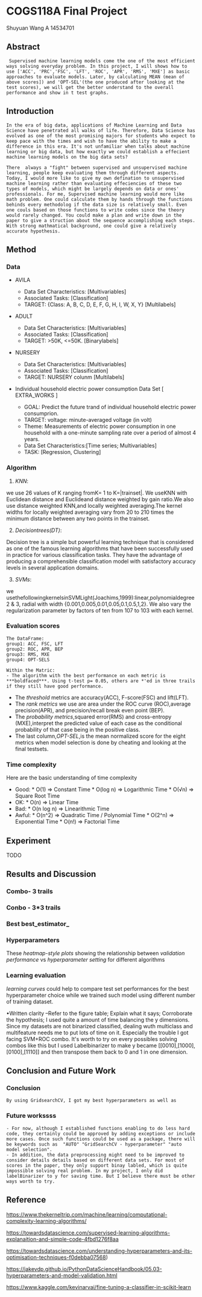 # COGS118A Final Project

Shuyuan Wang
A 14534701

## Abstract

     Supervised machine learning models come the one of the most efficient ways solving everyday problem. In this project, I will shows how to use ['ACC', 'PRC','FSC', 'LFT', 'ROC', 'APR', 'RMS', 'MXE'] as basic approaches to evaluate models. Later, by calculating MEAN (mean of above scores]) and 'OPT-SEL'(the one produced after looking at the test scores), we will get the better understand to the overall performance and show in t test graphs.

## Introduction

    In the era of big data, applications of Machine Learning and Data Science have penetrated all walks of life. Therefore, Data Science has evolved as one of the most promising majors for students who expect to keep pace with the times and wish to have the ability to make a difference in this era. It's not unfamiliar when talks about machine learning or big data, but how exactly we could establish a effecient machine learning models on the big data sets?

    There  always a "fight" between supervised and unsupervised machine learning, people keep evaluating them through different aspects. Today, I would more like to give my own defination to unsupervised machine learning rather than evaluating effeciencies of these two types of models, which might be largely depends on data or ones' professionals. For me, Supervised machine learning would more like math problem. One could calculate them by hands through the functions behinds every methodolog if the data size is relatively small. Even one couls based on those functions to write codes since the theory would rarely changed. You could make a plan and write down in the paper to give a struction about the sequence accomplishing each steps. With strong mathmatical background, one could give a relatively accurate hypothesis.


## Method

### Data
- AVILA
    * Data Set Characteristics: [Multivariables]
    * Associated Tasks: [Classification]
    * TARGET: {Class: A, B, C, D, E, F, G, H, I, W, X, Y} [Multilabels]

- ADULT
    * Data Set Characteristics: [Multivariables]
    * Associated Tasks: [Classification]
    * TARGET: >50K, <=50K. [Binarylabels]

- NURSERY 
    * Data Set Characteristics: [Multivariables]
    * Associated Tasks: [Classification]
    * TARGET: NURSERY colunm [Multilabels]

- Individual household electric power consumption Data Set [ EXTRA_WORKS ]
    * GOAL: Predict the future trand of individual household electric power consumprion.
    * TARGET: voltage: minute-averaged voltage (in volt)
    * Theme: Measurements of electric power consumption in one household with a one-minute sampling rate over a period of almost 4 years.
    * Data Set Characteristics:[Time series; Multivariables]
    * TASK: [Regression, Clustering]

### Algorithm

1. *KNN*: 

we use 26 values of K ranging fromK= 1 to K=|trainset|. We useKNN with Euclidean distance and Euclideand distance weighted by gain ratio.We also use distance weighted KNN,and locally weighted averaging.The kernel widths for locally weighted averaging vary from 20 to 210 times the minimum distance between any two points in the trainset.

2. *Decisiontrees(DT)*: 

Decision tree is a simple but powerful learning technique that is considered as one of the famous learning algorithms that have been successfully used in practice for various classification tasks. They have the advantage of producing a comprehensible classification model with satisfactory accuracy levels in several application domains.


3. *SVMs*:

we  usethefollowingkernelsinSVMLight(Joachims,1999):linear,polynomialdegree2 & 3, radial with width {0.001,0.005,0.01,0.05,0.1,0.5,1,2}. We also vary the regularization parameter by factors of ten from 107 to 103 with each kernel.



### Evaluation scores

    The DataFrame: 
    group1: ACC, FSC, LFT
    group2: ROC, APR, BEP
    group3: RMS, MXE
    group4: OPT-SELS

    Within the Matric: 
    - The algorithm with the best performance on each metric is ***boldfaced***. Using t-test p= 0.05, others are *'ed in three trails if they still have good performance.

- The *threshold* metrics are accuracy(ACC), F-score(FSC) and lift(LFT).
- The *rank metrics* we use are area under the ROC curve (ROC),average precision(APR), and precision/recall break even point (BEP).
- The *probability metrics*,squared error(RMS) and cross-entropy (MXE),interpret the predicted value of each case as the conditional probability of that case being in the positive class.
- The last column,*OPT-SEL*,is the mean normalized score for the eight metrics when model selection is done by cheating and looking at the final testsets.
    
### Time complexity 

Here are the basic understanding of time complexity
 - Good:
        * O(1) => Constant Time
        * O(log n) => Logarithmic Time
        * O(√n) => Square Root Time
- OK: 
        * O(n) => Linear Time
- Bad:
        * O(n log n) => Linearithmic Time
- Awful:
        * O(n^2) => Quadratic Time / Polynomial Time
        * O(2^n) => Exponential Time
        * O(n!) => Factorial Time
## Experiment

TODO

## Results and Discussion
### Combo- 3 trails

### Conbo - 3*3 trails

### Best best_estimator_

### Hyperparameters
These *heatmap-style plots* showing the relationship between  *validation performance* vs *hyperparameter setting* for different algorithms

### Learning evaluation
*learning curves* could help to compare test set performances for the
best hyperparameter choice while we trained such model using different number of training dataset. 



•Written clarity –Refer to the figure table; Explain what it says; Corroborate the hypothesis;
I used quite a amount of time balancing the y dimensions. Since my datasets are not binarized classified, dealing wuth multiclass and multifeature needs me to put lots of time on it. Especially the trouble I got facing SVM+ROC combo.  It's worth to try on every possibles solving combos like this but I used Labelbinarizer to make y became [[0010],[1000],[0100],[1110]] and then transpose them back to 0 and 1 in one dimension.

## Conclusion and Future Work

### Conclusion
    By using GridsearchCV, I got my best hyperparameters as well as 

### Future workssss
    - For now, although I established functions enabling to do less hard code, they certainly could be approved by adding exceptions or include more cases. Once such functions could be used as a package, there will be keywords such as  "AUTO" "GridSearchCV - hyperparameter" "auto model selection".
    - In addition, the data preprocessing might need to be improved to consider details details based on different data sets. For most of scores in the paper, they only support binay labled, which is quite impossible solving real problem. In my project, I only did labelBinarizer to y for saving time. But I believe there must be other ways worth to try. 
## Reference

https://www.thekerneltrip.com/machine/learning/computational-complexity-learning-algorithms/

https://towardsdatascience.com/supervised-learning-algorithms-explanaition-and-simple-code-4fbd1276f8aa

https://towardsdatascience.com/understanding-hyperparameters-and-its-optimisation-techniques-f0debba07568)

https://jakevdp.github.io/PythonDataScienceHandbook/05.03-hyperparameters-and-model-validation.html

https://www.kaggle.com/kevinarvai/fine-tuning-a-classifier-in-scikit-learn